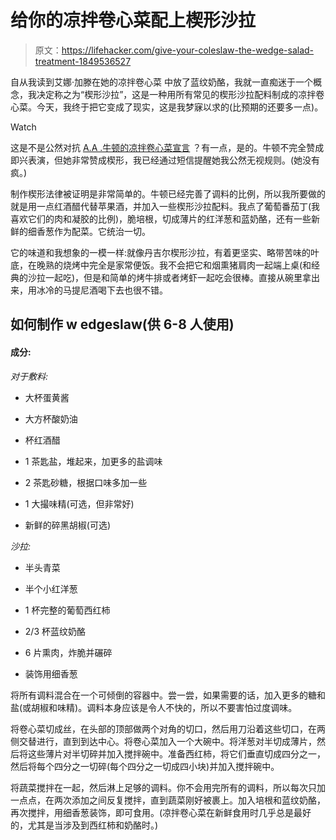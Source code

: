 # 给你的凉拌卷心菜配上楔形沙拉

> 原文：<https://lifehacker.com/give-your-coleslaw-the-wedge-salad-treatment-1849536527>

自从我读到艾娜·加滕在她的凉拌卷心菜 中放了蓝纹奶酪，我就一直痴迷于一个概念，我决定称之为“楔形沙拉”，这是一种用所有常见的楔形沙拉配料制成的凉拌卷心菜。今天，我终于把它变成了现实，这是我梦寐以求的(比预期的还要多一点)。

Watch

这是不是公然对抗 [A.A .牛顿的凉拌卷心菜宣言](https://lifehacker.com/stop-making-bad-coleslaw-1826269204) ？有一点，是的。牛顿不完全赞成即兴表演，但她非常赞成楔形，我已经通过短信提醒她我公然无视规则。(她没有疯。)

制作楔形法律被证明是非常简单的。牛顿已经完善了调料的比例，所以我所要做的就是用一点红酒醋代替苹果酒，并加入一些楔形沙拉配料。我点了葡萄番茄丁(我喜欢它们的肉和凝胶的比例)，脆培根，切成薄片的红洋葱和蓝奶酪，还有一些新鲜的细香葱作为配菜。它统治一切。

它的味道和我想象的一模一样:就像丹吉尔楔形沙拉，有着更坚实、略带苦味的叶底，在晚熟的烧烤中完全是家常便饭。我不会把它和烟熏猪肩肉一起端上桌(和经典的沙拉一起吃)，但是和简单的烤牛排或者烤虾一起吃会很棒。直接从碗里拿出来，用冰冷的马提尼酒喝下去也很不错。

## 如何制作 w edgeslaw(供 6-8 人使用)

#### 成分:

*对于敷料:*

*   大杯蛋黄酱

*   大方杯酸奶油

*   杯红酒醋

*   1 茶匙盐，堆起来，加更多的盐调味
*   2 茶匙砂糖，根据口味多加一些
*   1 大撮味精(可选，但非常好)
*   新鲜的碎黑胡椒(可选)

*沙拉:*

*   半头青菜

*   半个小红洋葱

*   1 杯完整的葡萄西红柿
*   2/3 杯蓝纹奶酪
*   6 片熏肉，炸脆并碾碎
*   装饰用细香葱

将所有调料混合在一个可倾倒的容器中。尝一尝，如果需要的话，加入更多的糖和盐(或胡椒和味精)。调料本身应该是令人不快的，所以不要害怕过度调味。

将卷心菜切成丝，在头部的顶部做两个对角的切口，然后用刀沿着这些切口，在两侧交替进行，直到到达中心。将卷心菜加入一个大碗中。将洋葱对半切成薄片，然后将这些薄片对半切碎并加入搅拌碗中。准备西红柿，将它们垂直切成四分之一，然后将每个四分之一切碎(每个四分之一切成四小块)并加入搅拌碗中。

将蔬菜搅拌在一起，然后淋上足够的调料。你不会用完所有的调料，所以每次只加一点点，在两次添加之间反复搅拌，直到蔬菜刚好被裹上。加入培根和蓝纹奶酪，再次搅拌，用细香葱装饰，即可食用。(凉拌卷心菜在新鲜食用时几乎总是最好的，尤其是当涉及到西红柿和奶酪时。)